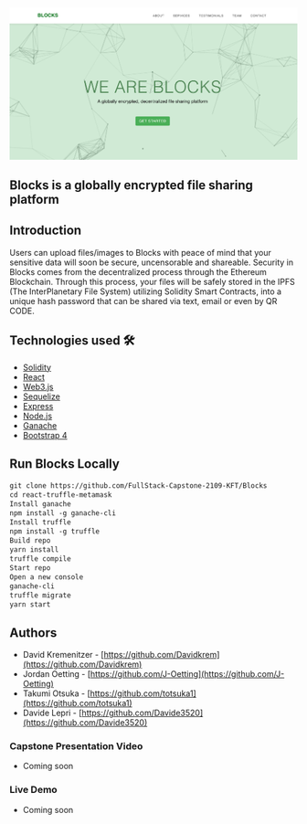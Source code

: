 ![Screenshot](Blocks.png)

## Blocks is a globally encrypted file sharing platform

## Introduction
Users can upload files/images to Blocks with peace of mind that your sensitive data will soon be secure, uncensorable and shareable.  Security in Blocks comes from the decentralized process through the Ethereum Blockchain. Through this process,  your files will be safely stored in the IPFS (The InterPlanetary File System) utilizing Solidity Smart Contracts,  into a unique hash password that can be shared via text, email or even by QR CODE.


## Technologies used 🛠️
- [Solidity](https://docs.soliditylang.org/en/v0.8.10/)
- [React](https://reactjs.org//) 
- [Web3.js](https://web3js.readthedocs.io/en/v1.5.2/) 
- [Sequelize](https://sequelize.org/)
- [Express](https://expressjs.com/) 
- [Node.js](https://nodejs.org/en/) 
- [Ganache](http://trufflesuite.com/ganache//) 
- [Bootstrap 4](https://getbootstrap.com/docs/4.3/getting-started/introduction/) 

## Run Blocks Locally
````
git clone https://github.com/FullStack-Capstone-2109-KFT/Blocks
cd react-truffle-metamask
Install ganache
npm install -g ganache-cli
Install truffle
npm install -g truffle
Build repo
yarn install
truffle compile
Start repo
Open a new console
ganache-cli
truffle migrate
yarn start
````

## Authors
- David Kremenitzer - [https://github.com/Davidkrem](https://github.com/Davidkrem)
- Jordan Oetting - [https://github.com/J-Oetting](https://github.com/J-Oetting)
- Takumi Otsuka  - [https://github.com/totsuka1](https://github.com/totsuka1)
- Davide Lepri - [https://github.com/Davide3520](https://github.com/Davide3520)



### Capstone Presentation Video
- Coming soon

### Live Demo
- Coming soon
